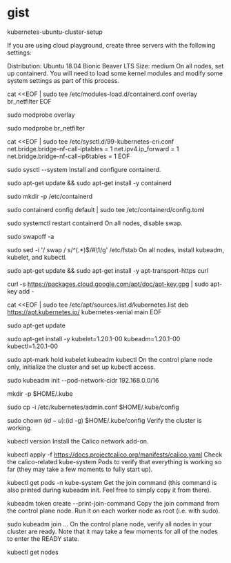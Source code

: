 # gist
kubernetes-ubuntu-cluster-setup

If you are using cloud playground, create three servers with the following settings:

Distribution: Ubuntu 18.04 Bionic Beaver LTS
Size: medium
On all nodes, set up containerd. You will need to load some kernel modules and modify some system settings as part of this process.

cat <<EOF | sudo tee /etc/modules-load.d/containerd.conf
overlay
br_netfilter
EOF

sudo modprobe overlay

sudo modprobe br_netfilter

cat <<EOF | sudo tee /etc/sysctl.d/99-kubernetes-cri.conf
net.bridge.bridge-nf-call-iptables  = 1
net.ipv4.ip_forward                 = 1
net.bridge.bridge-nf-call-ip6tables = 1
EOF

sudo sysctl --system
Install and configure containerd.

sudo apt-get update && sudo apt-get install -y containerd

sudo mkdir -p /etc/containerd

sudo containerd config default | sudo tee /etc/containerd/config.toml

sudo systemctl restart containerd
On all nodes, disable swap.

sudo swapoff -a

sudo sed -i '/ swap / s/^\(.*\)$/#\1/g' /etc/fstab
On all nodes, install kubeadm, kubelet, and kubectl.

sudo apt-get update && sudo apt-get install -y apt-transport-https curl

curl -s https://packages.cloud.google.com/apt/doc/apt-key.gpg | sudo apt-key add -

cat <<EOF | sudo tee /etc/apt/sources.list.d/kubernetes.list
deb https://apt.kubernetes.io/ kubernetes-xenial main
EOF

sudo apt-get update

sudo apt-get install -y kubelet=1.20.1-00 kubeadm=1.20.1-00 kubectl=1.20.1-00

sudo apt-mark hold kubelet kubeadm kubectl
On the control plane node only, initialize the cluster and set up kubectl access.

sudo kubeadm init --pod-network-cidr 192.168.0.0/16

mkdir -p $HOME/.kube

sudo cp -i /etc/kubernetes/admin.conf $HOME/.kube/config

sudo chown $(id -u):$(id -g) $HOME/.kube/config
Verify the cluster is working.

kubectl version
Install the Calico network add-on.

kubectl apply -f https://docs.projectcalico.org/manifests/calico.yaml
Check the calico-related kube-system Pods to verify that everything is working so far (they may take a few moments to fully start up).

kubectl get pods -n kube-system
Get the join command (this command is also printed during kubeadm init. Feel free to simply copy it from there).

kubeadm token create --print-join-command
Copy the join command from the control plane node. Run it on each worker node as root (i.e. with sudo).

sudo kubeadm join ...
On the control plane node, verify all nodes in your cluster are ready. Note that it may take a few moments for all of the nodes to enter the READY state.

kubectl get nodes
